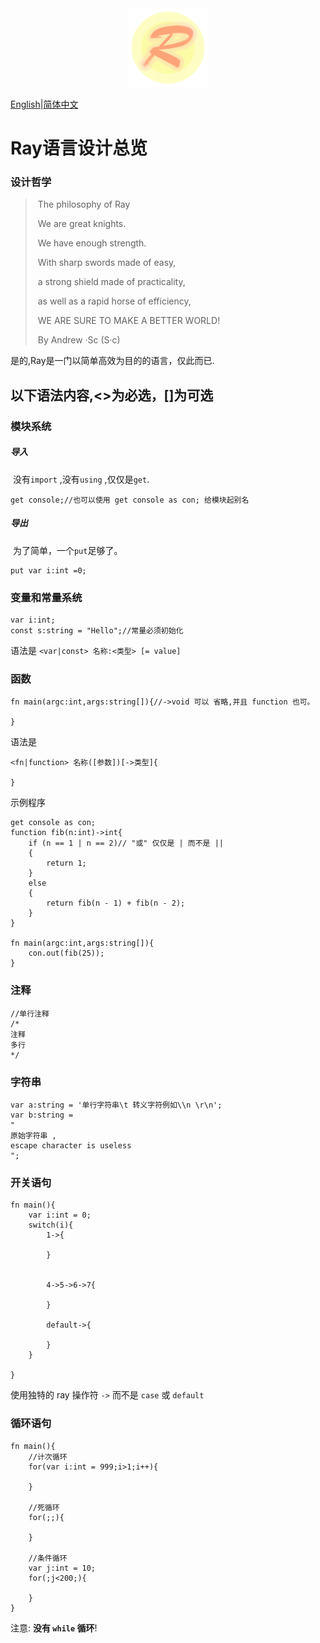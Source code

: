 <div align="center"><img src="img/ray.fw.png" alt="Ray Logo" width="25%" height="25%" /></div>

[English](ReadMe.md)|<u>简体中文</u>

# Ray语言设计总览

### 设计哲学

>​				The philosophy of Ray
>
>​		We are great knights.
>
>​		We have enough strength.
>
>​		With  sharp  swords made of easy,
>
>​		 a strong shield made of practicality,
>
>​		as well as a rapid horse of efficiency,
>
>​		WE ARE SURE TO MAKE A BETTER WORLD!
>
>​						By Andrew ·Sc  (S·c)

是的,Ray是一门以简单高效为目的的语言，仅此而已. 



## 以下语法内容,<>为必选，[]为可选



### 模块系统

##### 导入

​	没有`import` ,没有`using` ,仅仅是`get`.

``` ray
get console;//也可以使用 get console as con; 给模块起别名
```

##### 导出

​	为了简单，一个`put`足够了。

```ray
put var i:int =0;
```

### 变量和常量系统

```ray
var i:int;
const s:string = "Hello";//常量必须初始化
```

语法是 `<var|const> 名称:<类型> [= value]`

### 函数

```ray
fn main(argc:int,args:string[]){//->void 可以 省略,并且 function 也可。
	
}
```

语法是

```
<fn|function> 名称([参数])[->类型]{

}
```

示例程序

```ray
get console as con;
function fib(n:int)->int{
	if (n == 1 | n == 2)// "或" 仅仅是 | 而不是 ||
	{
		return 1;
	}
	else
	{
		return fib(n - 1) + fib(n - 2);
	}
}

fn main(argc:int,args:string[]){
	con.out(fib(25));
}
```

### 注释

```ray
//单行注释
/*
注释
多行
*/
```

### 字符串

```ray
var a:string = '单行字符串\t 转义字符例如\\n \r\n';
var b:string = 
"
原始字符串 ,
escape character is useless
";
```

### 开关语句

```ray
fn main(){
	var i:int = 0;
	switch(i){
		1->{
		
		}
		
		
		4->5->6->7{
		
		}
		
		default->{
		
		}
	}
	
}
```

使用独特的 ray 操作符 `->` 而不是  `case` 或 `default`

### 循环语句

```ray
fn main(){
	//计次循环
	for(var i:int = 999;i>1;i++){
	
	}
	
	//死循环
	for(;;){
	
	}
	
	//条件循环
	var j:int = 10;
	for(;j<200;){
		
	}
}
```

注意: **没有 `while` 循环**!

